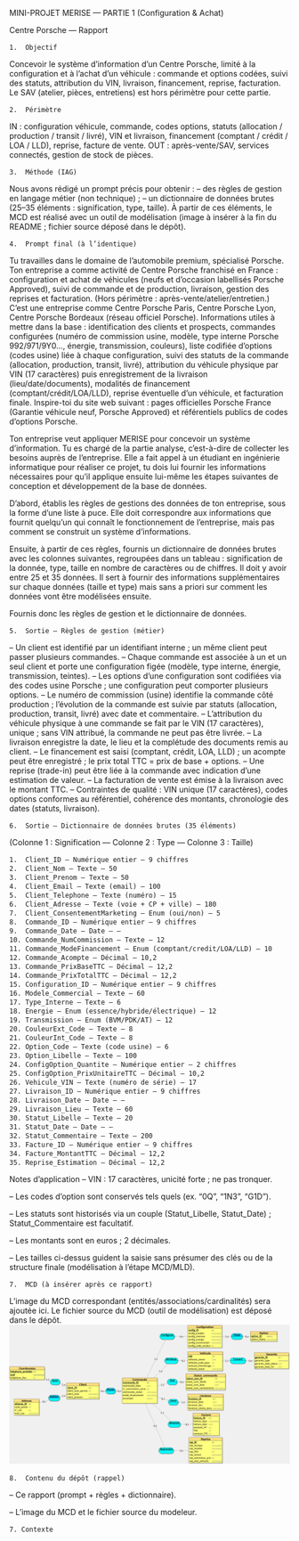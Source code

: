 MINI-PROJET MERISE — PARTIE 1 (Configuration & Achat)

Centre Porsche — Rapport

	1.	Objectif
Concevoir le système d’information d’un Centre Porsche, limité à la configuration et à l’achat d’un véhicule : commande et options codées, suivi des statuts, attribution du VIN, livraison, financement, reprise, facturation. Le SAV (atelier, pièces, entretiens) est hors périmètre pour cette partie.

	2.	Périmètre
IN : configuration véhicule, commande, codes options, statuts (allocation / production / transit / livré), VIN et livraison, financement (comptant / crédit / LOA / LLD), reprise, facture de vente.
OUT : après-vente/SAV, services connectés, gestion de stock de pièces.

	3.	Méthode (IAG)
Nous avons rédigé un prompt précis pour obtenir :
– des règles de gestion en langage métier (non technique) ;
– un dictionnaire de données brutes (25–35 éléments : signification, type, taille).
À partir de ces éléments, le MCD est réalisé avec un outil de modélisation (image à insérer à la fin du README ; fichier source déposé dans le dépôt).

	4.	Prompt final (à l’identique)
Tu travailles dans le domaine de l’automobile premium, spécialisé Porsche.
Ton entreprise a comme activité de Centre Porsche franchisé en France : configuration et achat de véhicules (neufs et d’occasion labellisés Porsche Approved), suivi de commande et de production, livraison, gestion des reprises et facturation. (Hors périmètre : après-vente/atelier/entretien.)
C’est une entreprise comme Centre Porsche Paris, Centre Porsche Lyon, Centre Porsche Bordeaux (réseau officiel Porsche).
Informations utiles à mettre dans la base : identification des clients et prospects, commandes configurées (numéro de commission usine, modèle, type interne Porsche 992/971/9Y0…, énergie, transmission, couleurs), liste codifiée d’options (codes usine) liée à chaque configuration, suivi des statuts de la commande (allocation, production, transit, livré), attribution du véhicule physique par VIN (17 caractères) puis enregistrement de la livraison (lieu/date/documents), modalités de financement (comptant/crédit/LOA/LLD), reprise éventuelle d’un véhicule, et facturation finale.
Inspire-toi du site web suivant : pages officielles Porsche France (Garantie véhicule neuf, Porsche Approved) et référentiels publics de codes d’options Porsche.

Ton entreprise veut appliquer MERISE pour concevoir un système d’information. Tu es chargé de la partie analyse, c’est-à-dire de collecter les besoins auprès de l’entreprise. Elle a fait appel à un étudiant en ingénierie informatique pour réaliser ce projet, tu dois lui fournir les informations nécessaires pour qu’il applique ensuite lui-même les étapes suivantes de conception et développement de la base de données.

D’abord, établis les règles de gestions des données de ton entreprise, sous la forme d’une liste à puce. Elle doit correspondre aux informations que fournit quelqu’un qui connaît le fonctionnement de l’entreprise, mais pas comment se construit un système d’informations.

Ensuite, à partir de ces règles, fournis un dictionnaire de données brutes avec les colonnes suivantes, regroupées dans un tableau : signification de la donnée, type, taille en nombre de caractères ou de chiffres. Il doit y avoir entre 25 et 35 données. Il sert à fournir des informations supplémentaires sur chaque données (taille et type) mais sans a priori sur comment les données vont être modélisées ensuite.

Fournis donc les règles de gestion et le dictionnaire de données.

	5.	Sortie — Règles de gestion (métier)
– Un client est identifié par un identifiant interne ; un même client peut passer plusieurs commandes.
– Chaque commande est associée à un et un seul client et porte une configuration figée (modèle, type interne, énergie, transmission, teintes).
– Les options d’une configuration sont codifiées via des codes usine Porsche ; une configuration peut comporter plusieurs options.
– Le numéro de commission (usine) identifie la commande côté production ; l’évolution de la commande est suivie par statuts (allocation, production, transit, livré) avec date et commentaire.
– L’attribution du véhicule physique à une commande se fait par le VIN (17 caractères), unique ; sans VIN attribué, la commande ne peut pas être livrée.
– La livraison enregistre la date, le lieu et la complétude des documents remis au client.
– Le financement est saisi (comptant, crédit, LOA, LLD) ; un acompte peut être enregistré ; le prix total TTC = prix de base + options.
– Une reprise (trade-in) peut être liée à la commande avec indication d’une estimation de valeur.
– La facturation de vente est émise à la livraison avec le montant TTC.
– Contraintes de qualité : VIN unique (17 caractères), codes options conformes au référentiel, cohérence des montants, chronologie des dates (statuts, livraison).

	6.	Sortie — Dictionnaire de données brutes (35 éléments)
(Colonne 1 : Signification — Colonne 2 : Type — Colonne 3 : Taille)

	1.	Client_ID — Numérique entier — 9 chiffres
	2.	Client_Nom — Texte — 50
	3.	Client_Prenom — Texte — 50
	4.	Client_Email — Texte (email) — 100
	5.	Client_Telephone — Texte (numéro) — 15
	6.	Client_Adresse — Texte (voie + CP + ville) — 180
	7.	Client_ConsentementMarketing — Enum (oui/non) — 5
	8.	Commande_ID — Numérique entier — 9 chiffres
	9.	Commande_Date — Date — —
	10.	Commande_NumCommission — Texte — 12
	11.	Commande_ModeFinancement — Enum (comptant/credit/LOA/LLD) — 10
	12.	Commande_Acompte — Décimal — 10,2
	13.	Commande_PrixBaseTTC — Décimal — 12,2
	14.	Commande_PrixTotalTTC — Décimal — 12,2
	15.	Configuration_ID — Numérique entier — 9 chiffres
	16.	Modele_Commercial — Texte — 60
	17.	Type_Interne — Texte — 6
	18.	Energie — Enum (essence/hybride/électrique) — 12
	19.	Transmission — Enum (BVM/PDK/AT) — 12
	20.	CouleurExt_Code — Texte — 8
	21.	CouleurInt_Code — Texte — 8
	22.	Option_Code — Texte (code usine) — 6
	23.	Option_Libelle — Texte — 100
	24.	ConfigOption_Quantite — Numérique entier — 2 chiffres
	25.	ConfigOption_PrixUnitaireTTC — Décimal — 10,2
	26.	Vehicule_VIN — Texte (numéro de série) — 17
	27.	Livraison_ID — Numérique entier — 9 chiffres
	28.	Livraison_Date — Date — —
	29.	Livraison_Lieu — Texte — 60
	30.	Statut_Libelle — Texte — 20
	31.	Statut_Date — Date — —
	32.	Statut_Commentaire — Texte — 200
	33.	Facture_ID — Numérique entier — 9 chiffres
	34.	Facture_MontantTTC — Décimal — 12,2
	35.	Reprise_Estimation — Décimal — 12,2

Notes d’application
– VIN : 17 caractères, unicité forte ; ne pas tronquer.

– Les codes d’option sont conservés tels quels (ex. “0Q”, “1N3”, “G1D”).

– Les statuts sont historisés via un couple (Statut_Libelle, Statut_Date) ; Statut_Commentaire est facultatif.

– Les montants sont en euros ; 2 décimales.

– Les tailles ci-dessus guident la saisie sans présumer des clés ou de la structure finale (modélisation à l’étape MCD/MLD).

	7.	MCD (à insérer après ce rapport)
L’image du MCD correspondant (entités/associations/cardinalités) sera ajoutée ici. Le fichier source du MCD (outil de modélisation) est déposé dans le dépôt.
![MSD](MCD.jpg)

	8.	Contenu du dépôt (rappel)
– Ce rapport (prompt + règles + dictionnaire).

– L’image du MCD et le fichier source du modeleur.





	7. Contexte 
